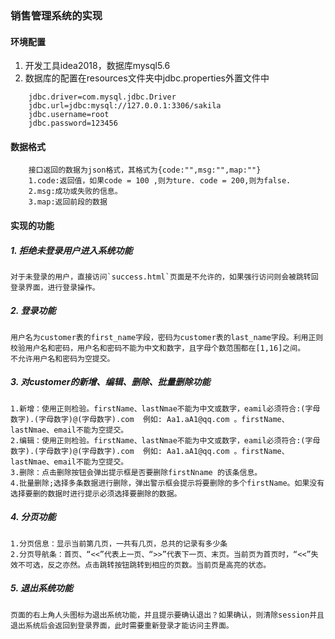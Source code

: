 ### 销售管理系统的实现

#### 环境配置
1. 开发工具idea2018，数据库mysql5.6
2. 数据库的配置在resources文件夹中jdbc.properties外置文件中
```
    jdbc.driver=com.mysql.jdbc.Driver
    jdbc.url=jdbc:mysql://127.0.0.1:3306/sakila
    jdbc.username=root
    jdbc.password=123456
```
#### 数据格式 
        接口返回的数据为json格式，其格式为{code:"",msg:"",map:""}
        1.code:返回值，如果code = 100 ,则为ture. code = 200,则为false.
        2.msg:成功或失败的信息。
        3.map:返回前段的数据 
    
#### 实现的功能
##### 1. 拒绝未登录用户进入系统功能
    对于未登录的用户，直接访问`success.html`页面是不允许的，如果强行访问则会被跳转回登录界面，进行登录操作。
##### 2. 登录功能
    用户名为customer表的first_name字段，密码为customer表的last_name字段。利用正则校验用户名和密码，用户名和密码不能为中文和数字，且字母个数范围都在[1,16]之间。
    不允许用户名和密码为空提交。
##### 3. 对customer的新增、编辑、删除、批量删除功能
    1.新增：使用正则检验。firstName、lastNmae不能为中文或数字，eamil必须符合:(字母数字).(字母数字)@(字母数字).com  例如: Aa1.aA1@qq.com 。firstName、lastNmae、email不能为空提交。
    2.编辑：使用正则检验。firstName、lastNmae不能为中文或数字，eamil必须符合:(字母数字).(字母数字)@(字母数字).com  例如: Aa1.aA1@qq.com 。firstName、lastNmae、email不能为空提交。
    3.删除：点击删除按钮会弹出提示框是否要删除firstNname 的该条信息。
    4.批量删除;选择多条数据进行删除，弹出警示框会提示将要删除的多个firstName。如果没有选择要删的数据时进行提示必须选择要删除的数据。
##### 4. 分页功能
    1.分页信息：显示当前第几页，一共有几页，总共的记录有多少条
    2.分页导航条：首页、“<<”代表上一页、“>>”代表下一页、末页。当前页为首页时，“<<”失效不可选，反之亦然。点击跳转按钮跳转到相应的页数。当前页是高亮的状态。
##### 5. 退出系统功能
    页面的右上角人头图标为退出系统功能，并且提示要确认退出？如果确认，则清除session并且退出系统后会返回到登录界面，此时需要重新登录才能访问主界面。
       
